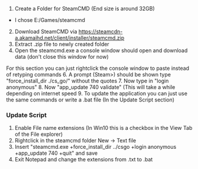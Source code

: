 1. Create a Folder for SteamCMD (End size is around 32GB)
  - I chose E:/Games/steamcmd
2. Download SteamCMD via https://steamcdn-a.akamaihd.net/client/installer/steamcmd.zip
3. Extract .zip file to newly created folder
4. Open the steamcmd.exe a console window should open and download data (don't close this window for now)

For this section you can just rightclick the console window to paste instead of retyping commands
6. A prompt (Steam>) should be shown type "force_install_dir ./cs_go/" without the quotes
7. Now type in "login anonymous"
8. Now "app_update 740 validate" (This will take a while depending on internet speed
9. To update the application you can just use the same commands or write a .bat file (In the Update Script section)

























### Update Script
1. Enable File name extensions (In Win10 this is a checkbox in the View Tab of the File explorer)
2. Rightclick in the steamcmd folder  New -> Text file 
3. Insert "steamcmd.exe +force_install_dir ../csgo +login anonymous +app_update 740 +quit" and save
4. Exit Notepad and change the extensions from .txt to .bat
